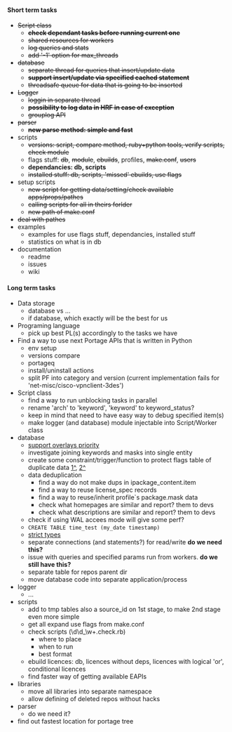 #### Short term tasks
* ~~Script class~~
    + ~~**check dependant tasks before running current one**~~
    + ~~shared resources for workers~~
    + ~~log queries and stats~~
    + ~~add '-1' option for max_threads~~
* ~~database~~
    + ~~separate thread for queries that insert/update data~~
    + ~~**support insert/update via specified cached statement**~~
    + ~~threadsafe queue for data that is going to be inserted~~
* ~~Logger~~
    + ~~loggin in separate thread~~
    + ~~**possibility to log data in HRF in case of exception**~~
    + ~~grouplog API~~
* ~~parser~~
    * ~~**new parse method: simple and fast**~~
* scripts
    + ~~versions: script, compare method, ruby+python tools, verify scripts, check module~~
    + flags stuff: ~~db~~, ~~module~~, ~~ebuilds~~, profiles, ~~make.conf~~, ~~users~~
    + **dependancies: db, scripts**
    + ~~installed stuff: db, scripts, 'missed' ebuilds, use flags~~
* setup scripts
    + ~~new script for getting data/setting/check available apps/props/pathes~~
    + ~~calling scripts for all in theirs forlder~~
    + ~~new path of make.conf~~
* ~~deal with pathes~~
* examples
    + examples for use flags stuff, dependancies, installed stuff
    + statistics on what is in db
* documentation
    + readme
    + issues
    + wiki

#### Long term tasks
* Data storage
    + database vs ...
    + if database, which exactly will be the best for us
* Programing language
    + pick up best PL(s) accordingly to the tasks we have
* Find a way to use next Portage APIs that is written in Python
    + env setup
    + versions compare
    + portageq
    + install/uninstall actions
    + split PF into category and version (current implementation fails for 'net-misc/cisco-vpnclient-3des')
* Script class
    + find a way to run unblocking tasks in parallel
    + rename 'arch' to 'keyword', 'keyword' to keyword_status?
    + keep in mind that need to have easy way to debug specified item(s)
    + make logger (and database) module injectable into Script/Worker class
* database
    + [support overlays priority](https://www.linux.org.ru/forum/general/8364331?cid=8366484)
    + investigate joining keywords and masks into single entity
    + create some constraint/trigger/function to protect flags table of duplicate data [1^](https://www.linux.org.ru/forum/development/8077477), [2^](http://stackoverflow.com/questions/10231338/)
    + data deduplication
        - find a way do not make dups in ipackage_content.item
        - find a way to reuse license_spec records
        - find a way to reuse/inherit profile`s package.mask data
        - check what homepages are similar and report? them to devs
        - check what descriptions are similar and report? them to devs
    + check if using WAL accees mode will give some perf?
    + ```CREATE TABLE time_test (my_date timestamp)```
    + [strict types](http://stackoverflow.com/questions/2761563/sqlite-data-types)
    + separate connections (and statements?) for read/write __do we need this?__
    + issue with queries and specified params run from workers. __do we still have this?__
    + separate table for repos parent dir
    + move database code into separate application/process
* logger
    + ...
* scripts
    + add to tmp tables also a source_id on 1st stage, to make 2nd stage even more simple
    + get all expand use flags from make.conf
    + check scripts (\d\d_\w+\.check\.rb)
        - where to place
        - when to run
        - best format
    + ebuild licences: db, licences without deps, licences with logical 'or', conditional licences
    + find faster way of getting available EAPIs
* libraries
    + move all libraries into separate namespace
    + allow defining of deleted repos without hacks
* parser
    + do we need it?
* find out fastest location for portage tree

